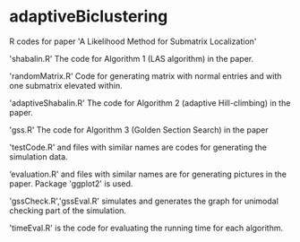 # adaptiveBiclustering
R codes for paper 'A Likelihood Method for Submatrix Localization'

'shabalin.R' The code for Algorithm 1 (LAS algorithm) in the paper.

'randomMatrix.R' Code for generating matrix with normal entries and with one submatrix elevated within.

'adaptiveShabalin.R' The code for Algorithm 2 (adaptive Hill-climbing) in the paper.

'gss.R' The code for Algorithm 3 (Golden Section Search) in the paper

'testCode.R' and files with similar names are codes for generating the simulation data.

‘evaluation.R' and files with similar names are for generating pictures in the paper. Package 'ggplot2' is used.

'gssCheck.R','gssEval.R' simulates and generates the graph for unimodal checking part of the simulation.

'timeEval.R' is the code for evaluating the running time for each algorithm.
